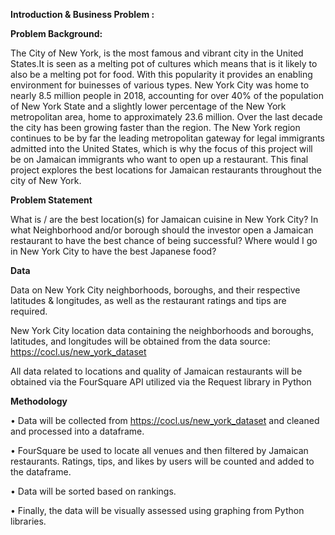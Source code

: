 **Introduction & Business Problem :**  

 **Problem Background:**

  The City of New York, is the most famous and vibrant city in the United States.It is seen as a melting pot of cultures which means that is it likely to also be a melting pot for food.
With this popularity it provides an enabling environment for buinesses of various types.
New York City was home to nearly 8.5 million people in 2018, accounting for over 40% of the population of New York State and a slightly lower percentage of the New York metropolitan area, home to approximately 23.6 million.
Over the last decade the city has been growing faster than the region. The New York region continues to be by far the leading metropolitan gateway for legal immigrants admitted into the United States, which is why the focus of this project will be on Jamaican immigrants who want to open up a restaurant.
This final project explores the best locations for Jamaican restaurants throughout the city of New York.

**Problem Statement**

What is / are the best location(s) for Jamaican cuisine in New York City? In what Neighborhood and/or borough should the investor open a Jamaican restaurant to have the best chance of being successful? Where would I go in New York City to have the best Japanese food?

**Data**

Data on New York City neighborhoods, boroughs, and their respective latitudes & longitudes,  as well as the restaurant ratings and tips are required.

New York City location data containing the neighborhoods and boroughs, latitudes, and longitudes will be obtained from the data source: https://cocl.us/new_york_dataset

All data related to locations and quality of Jamaican restaurants will be obtained via the FourSquare API utilized via the Request library in Python

**Methodology**

• Data will be collected from https://cocl.us/new_york_dataset and cleaned and processed into a dataframe.

• FourSquare be used to locate all venues and then filtered by Jamaican restaurants. Ratings, tips, and likes by users will be counted and added to the dataframe.

• Data will be sorted based on rankings.

• Finally, the data will be visually assessed using graphing from Python libraries.
